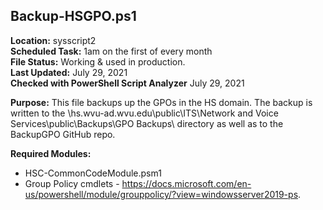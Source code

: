 ## Backup-HSGPO.ps1<br>

**Location:** sysscript2<br>
**Scheduled Task:** 1am on the first of every month<br>
**File Status:** Working & used in production.<br>
**Last Updated:** July 29, 2021<br>
**Checked with PowerShell Script Analyzer** July 29, 2021

**Purpose:** This file backups up the GPOs in the HS domain. The backup is written to the \\hs.wvu-ad.wvu.edu\public\ITS\Network and Voice Services\public\Backups\GPO Backups\ directory as well as to the BackupGPO GitHub repo.

**Required Modules:**
* HSC-CommonCodeModule.psm1
* Group Policy cmdlets -  https://docs.microsoft.com/en-us/powershell/module/grouppolicy/?view=windowsserver2019-ps.
